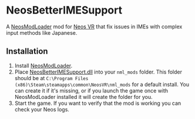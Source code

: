 # NeosBetterIMESupport

A [NeosModLoader](https://github.com/zkxs/NeosModLoader) mod for [Neos VR](https://neos.com/) that fix issues in IMEs with complex input methods like Japanese.

## Installation
1. Install [NeosModLoader](https://github.com/zkxs/NeosModLoader).
2. Place [NeosBetterIMESupport.dll](https://github.com/hantabaru1014/NeosBetterIMESupport/releases/latest/download/NeosBetterIMESupport.dll) into your `nml_mods` folder. This folder should be at `C:\Program Files (x86)\Steam\steamapps\common\NeosVR\nml_mods` for a default install. You can create it if it's missing, or if you launch the game once with NeosModLoader installed it will create the folder for you.
3. Start the game. If you want to verify that the mod is working you can check your Neos logs.
